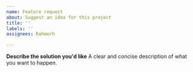 ```yaml
---
name: Feature request
about: Suggest an idea for this project
title: ''
labels: ''
assignees: Rahmerh

---
```


**Describe the solution you'd like**
A clear and concise description of what you want to happen.
